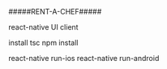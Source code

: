 #####RENT-A-CHEF#####

react-native UI client

install tsc
npm install

react-native run-ios
react-native run-android
